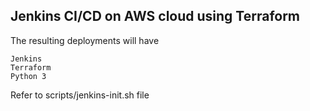 ## Jenkins CI/CD on AWS cloud using Terraform ##
 
The resulting deployments will have 

    Jenkins
    Terraform
    Python 3 

Refer to scripts/jenkins-init.sh file 

